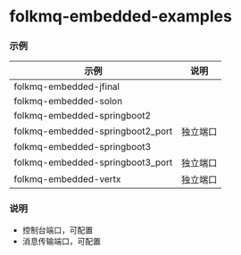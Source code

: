 # folkmq-embedded-examples


### 示例


| 示例                               | 说明   |
|----------------------------------|------|
| folkmq-embedded-jfinal           |      |
| folkmq-embedded-solon            |      |
| folkmq-embedded-springboot2      |      |
| folkmq-embedded-springboot2_port | 独立端口 |
| folkmq-embedded-springboot3      |      |
| folkmq-embedded-springboot3_port | 独立端口 |
| folkmq-embedded-vertx            | 独立端口 |



### 说明

* 控制台端口，可配置
* 消息传输端口，可配置